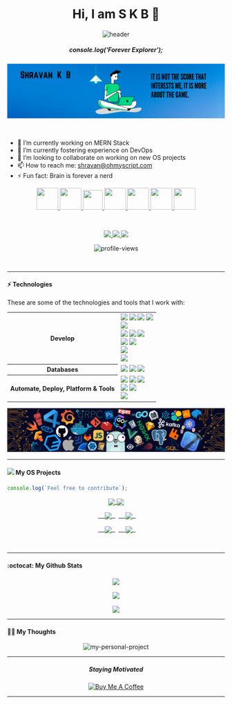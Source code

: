 <p align="center">
  <h1 align="center">Hi, I am S K B 👋 </h1>
</p>



<p align="center">
<!--   <img align="center" width="5%" src="https://dev-to-uploads.s3.amazonaws.com/i/6mlc1xjw8c5i762zgq0i.gif" alt="header"/> -->
  <img align="center" width="25%" src="/assets/exploring.gif" alt="header"/>
  <br>
  <h5 align="center">console.log('Forever Explorer');</h5>
</p>

<p align="center">
  <img src="assets/Banner.png" alt="Banner"/>
</p>


<br>

- 🔭 I’m currently working on MERN Stack
- 🌱 I’m currently fostering experience on DevOps
- 👯 I’m looking to collaborate on working on new OS projects
- 📫 How to reach me: shravan@ohmyscript.com
- ⚡ Fun fact: Brain is forever a nerd

<p align="center">
  <a title="Portfolio" href="https://ohmyscript.com/">
    <img src="https://iamskb258154309.files.wordpress.com/2020/07/cropped-circle-cropped.png" width="50" height="50" />
  </a>
  
  <a title="DEV.to" href="https://dev.to/imshravan">
    <img src="https://cdn3.iconfinder.com/data/icons/logos-and-brands-adobe/512/84_Dev-512.png" width="50" height="50" />
  </a>
  
  <a title="Medium" href="https://medium.com/@shravan20">
    <img src="https://cdn.mos.cms.futurecdn.net/uazw6gFQuEC29mxMM55Tpb-1200-80.jpg" width="45" height="45"  />
  </a>
 
  <a title="LinkedIn" href="https://www.linkedin.com/in/shravankb/">
    <img src="https://cdn4.iconfinder.com/data/icons/social-media-and-logos-11/32/Logo_LinkedIn-512.png" width="50" height="50" />
  </a>
  
  <a title="Email" href="mailto:shravan@ohmyscript.com">
    <img src="https://cdn4.iconfinder.com/data/icons/social-media-and-logos-11/32/Logo_Gmail_envelope_letter_email-512.png" width="50" height="50" />
  </a>
  
  <a title="Stackoverflow" href="https://stackoverflow.com/users/11899809/shravan-kumar-b">
    <img src="https://cdn0.iconfinder.com/data/icons/social-media-and-logos-11/32/logo_stackoverflow_Stack_overflow-512.png" width="50" height="50" />
  </a>
  
  <a title="Twitter" href="https://twitter.com/imshravankb">
    <img src="https://cdn4.iconfinder.com/data/icons/social-media-and-logos-11/32/Logo_Twitter_bird-512.png" width="50" height="50" />
  </a>
</p>

<br>

<p align="center">
  <a href="https://github.com/shravan20" target="_blank">
    <img src="https://img.shields.io/github/followers/shravan20?label=Follow%20Me&style=social"/>
  </a>


  <a href="https://twitter.com/imshravankb" target="_blank">
    <img src="https://img.shields.io/twitter/follow/imshravankb?style=social"/>
  </a>

  <a href="https://www.linkedin.com/in/shravankb/" target="_blank">
    <img src="https://img.shields.io/badge/-Linkedin-blue?style=flat-square&logo=Linkedin&logoColor=white&link=www.linkedin.com/in/shravankb"/>
  </a>
</p>


<p align="center"> <img src="https://gpvc.arturio.dev/shravan20" alt="profile-views"> </p>



<br>

---

#### ⚡ Technologies

These are some of the technologies and tools that I work with:

<table style="width:100%">
 <tr>
    <th>Develop</th>
    <td> 
      <img src="https://img.shields.io/badge/-JavaScript-black?style=flat-square&logo=javascript" />
      <img src="https://img.shields.io/badge/-Nodejs-339933?style=flat-square&logo=Node.js&logoColor=white" />
      <img src="https://img.shields.io/badge/-TypeScript-007ACC?style=flat-square&logo=typescript&logoColor=white" />
      <img src="https://img.shields.io/badge/-Express.js-000000?style=flat-square&logo=express&logoColor=white" /><br/>
      <img src="https://img.shields.io/badge/-Java-007396?style=flat-square&logo=java" /><br/>
      <img src="https://img.shields.io/badge/-HTML5-E34F26?style=flat-square&logo=html5&logoColor=white" />
      <img src="https://img.shields.io/badge/-CSS3-1572B6?style=flat-square&logo=css3" />
      <img src="https://img.shields.io/badge/-PHP-787CB5?style=flat-square&logo=PHP&logoColor=black" /><br/>
      <img src="https://img.shields.io/badge/-React.js-black?style=flat-square&logo=react&logoColor=Crayola" />
      <img src="https://img.shields.io/badge/-redux-black?style=flat-square&logo=redux&logoColor=violet" /><br/>
      <img src="https://img.shields.io/badge/-C++-787CB5?style=flat-square&logo=c%2B%2B&logoColor=Crayola" /><br/>
      <img src="https://img.shields.io/badge/-Python-ffff47?style=flat-square&logo=python" />
   </td>
  </tr>
  <tr>
    <th>Databases</th>
    <td>
      <img src="https://img.shields.io/badge/-MongoDB-black?style=flat-square&logo=mongodb" />
      <img src="https://img.shields.io/badge/-MySQL-4479A1?style=flat-square&logo=mysql&logoColor=white" />
      <img src="https://img.shields.io/badge/-Redis-DC382D?style=flat-square&logo=redis&logoColor=white" />
    </td>
  </tr>
  <tr>
    <th>Automate, Deploy, Platform & Tools</th>
    <td>
      <img src="https://img.shields.io/badge/-Docker-2496ED?style=flat-square&logo=docker&logoColor=white" />
      <img src="https://img.shields.io/badge/-Jenkins-DC382D?style=flat-square&logo=jenkins&logoColor=white" />
      <img src="https://img.shields.io/badge/-Git-black?style=flat-square&logo=git" /> <br/ >
      <img src="https://img.shields.io/badge/Firebase-FFCA28?style=flat-square&logo=firebase&logoColor=white" />
      <img src="https://img.shields.io/badge/-GitHub-181717?style=flat-square&logo=github" /> <br/ >
      <img src="https://img.shields.io/badge/-RaspberryPi-C51A4A?style=flat-square&logo=raspberry-pi&logoColor=white" />
    </td>
  </tr>
  
</table>


<p align="center">
  <img src="assets/header.png" alt="header"/>
</p>


---

#### <img src="https://media.giphy.com/media/WUlplcMpOCEmTGBtBW/giphy.gif" width="30"> My OS Projects  
```javascript
console.log(`Feel free to contribute`);
```

<span>
<p align="center">
  <a href="https://github.com/shravan20/LearningResources">
    <img align="center" src="https://github-readme-stats.vercel.app/api/pin/?username=shravan20&repo=LearningResources&theme=algolia" />
  </a>

  <a href="https://github.com/shravan20/github-readme-quotes">
    <img align="center" src="https://github-readme-stats.vercel.app/api/pin/?username=shravan20&repo=github-readme-quotes&theme=algolia" />
  </a>  
</p>
</span>
<span>
<p align="center">
   <a href="https://github.com/shravan20/software-installation-guides">
    <img align="center" src="https://github-readme-stats.vercel.app/api/pin/?username=shravan20&repo=software-installation-guides&theme=algolia" />
  </a>
   <a href="https://github.com/shravan20/express-lite">
    <img align="center" src="https://github-readme-stats.vercel.app/api/pin/?username=shravan20&repo=express-lite&theme=algolia" />
  </a>

</p>
</span>

<span>
<p align="center">
   <a href="https://github.com/shravan20/software-installation-guides">
    <img align="center" src="https://github-readme-stats.vercel.app/api/pin/?username=shravan20&repo=software-installation-guides&theme=algolia" />
  </a>
   <a href="https://github.com/shravan20/express-lite">
    <img align="center" src="https://github-readme-stats.vercel.app/api/pin/?username=shravan20&repo=express-lite&theme=algolia" />
  </a>
  
</p>
</span>

<br>


---

#### :octocat:  My Github Stats

<p align="center">
  <a href="https://github.com/shravan20">
    <img align="center" src="https://github-readme-stats.vercel.app/api?username=shravan20&show_icons=true&theme=algolia" />
  </a>
</p>
<p align="center">
<a href="https://github.com/shravan20">
  <img align="center" src="https://github-readme-streak-stats.herokuapp.com/?user=shravan20&theme=algolia#version3" />
</a>
</p>
<p align="center">
<a href="https://sourcekarma.vercel.app/shravan20">
  <img align="center" src="https://sourcekarma-og.vercel.app/api/shravan20/github" />
</a>
</p>


---

#### :lotus_position_man: My Thoughts

<p align="center">
  <img src="https://github-readme-quotes.herokuapp.com/quote?https://github-readme-streak-stats.herokuapp.com/?user=shravan20&theme=algolia&quotesUrl=https://gist.githubusercontent.com/shravan20/3675eec603b22134e185e50e6fa3ef72/raw/911d1ea7f320cfb6d8826ef5ad24ab9975772d3d/quotes.json" alt="my-personal-project"/>
</p>


---

<p align="center">
  <h5 align="center"> Staying Motivated </h5>
</p>

<p align="center">
<a href="https://www.buymeacoffee.com/dexplorer" target="_blank"><img src="https://img.buymeacoffee.com/button-api/?text=Buy me a book&emoji=📖&slug=dexplorer&button_colour=ff7e38&font_colour=000000&font_family=Cookie&outline_colour=000000&coffee_colour=FFDD00" alt="Buy Me A Coffee" height="10%" width="20%" ></a>
</p>

---
